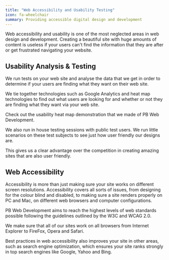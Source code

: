 ```yaml
---
title: "Web Accessibility and Usability Testing"
icon: fa-wheelchair
summary: Providing accessible digital design and development
---
```

Web accessibility and usability is one of the most neglected areas in web design and development. Creating a beautiful site with huge amounts of content is useless if your users can't find the information that they are after or get frustrated navigating your website.

## Usability Analysis & Testing

We run tests on your web site and analyse the data that we get in order to determine if your users are finding what they want on their web site.

We tie together technologies such as Google Analytics and heat map technologies to find out what users are looking for and whether or not they are finding what they want via your web site.

Check out the usability heat map demonstration that we made of PB Web Development.

We also run in house testing sessions with public test users. We run little scenarios on these test subjects to see just how user friendly our designs are.

This gives us a clear advantage over the competition in creating amazing sites that are also user friendly.

## Web Accessibility

Accessibility is more than just making sure your site works on different screen resolutions. Accessibility covers all sorts of issues, from designing for the colour blind and disabled, to making sure a site renders properly on PC and Mac, on different web browsers and computer configurations.

PB Web Development aims to reach the highest levels of web standards possible following the guidelines outlined by the W3C and WCAG 2.0.

We make sure that all of our sites work on all browsers from Internet Explorer to FireFox, Opera and Safari.

Best practices in web accessibility also improves your site in other areas, such as search engine optimization, which ensures your site ranks strongly in top search engines like Google, Yahoo and Bing.
